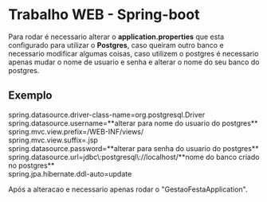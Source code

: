 <h1>Trabalho WEB - Spring-boot</h1>

Para rodar é necessario alterar o **application.properties** que esta configurado para utilizar o **Postgres**, caso queiram outro banco e necessario modificar algumas coisas, caso utilizem o postgres é necessario apenas mudar o nome de usuario
e senha e alterar o nome do seu banco do postgres.

<h2>Exemplo</h2>
spring.datasource.driver-class-name=org.postgresql.Driver <br/>
spring.datasource.username=**alterar para nome do usuario do postgres** <br/>
spring.mvc.view.prefix=/WEB-INF/views/ <br/>
spring.mvc.view.suffix=.jsp <br/>
spring.datasource.password=**alterar para senha do usuario do postgres** <br/>
spring.datasource.url=jdbc\:postgresql\://localhost/**nome do banco criado no postgres** <br/>
spring.jpa.hibernate.ddl-auto=update <br/>



Após a alteracao e necessario apenas rodar o "GestaoFestaApplication".
